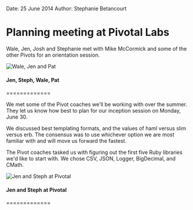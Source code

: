 Date: 25 June 2014
Author: Stephanie Betancourt

# Planning meeting at Pivotal Labs

Wale, Jen, Josh and Stephanie met with Mike McCormick and some of the other Pivots for an orientation session. 

![Wale, Jen and Pat](/attachments/teampic.jpg)
#### Jen, Steph, Wale, Pat
=============

We met some of the Pivot coaches we'll be working with over the summer. They let us know how best to plan for our inception session on Monday, June 30.

We discussed best templating formats, and the values of haml versus slim versus erb. The consensus was to use whichever option we are most familiar with and will move us forward the fastest. 

The Pivot coaches tasked us with figuring out the first five Ruby libraries we'd like to start with. We chose CSV, JSON, Logger, BigDecimal, and CMath.



![Jen and Steph at Pivotal](/attachments/jensteph.jpg "Jen and Steph at Pivotal")
#### Jen and Steph at Pivotal
=============